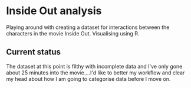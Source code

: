 # Inside Out analysis
 Playing around with creating a dataset for interactions between the characters in the movie Inside Out. Visualising using R.
 
 ## Current status
 The dataset at this point is filthy with incomplete data and I've only gone about 25 minutes into the movie....I'd like to better my workflow and clear my head about how I am going to categorise data before I move on. 

